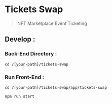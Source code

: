 
# Tickets Swap

> NFT Marketplace Event Ticketing


## Develop :

### Back-End Directory :

```
cd /[your-path]/tickets-swap
```

### Run Front-End :

```
cd /[your-path]/tickets-swap/app/tickets-swap
```

```
npm run start
```
